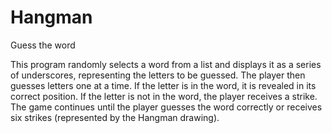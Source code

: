 # Hangman
Guess the word

This program randomly selects a word from a list and displays it as a series of underscores, representing the letters to be guessed. The player then guesses letters one at a time. If the letter is in the word, it is revealed in its correct position. If the letter is not in the word, the player receives a strike. The game continues until the player guesses the word correctly or receives six strikes (represented by the Hangman drawing).
